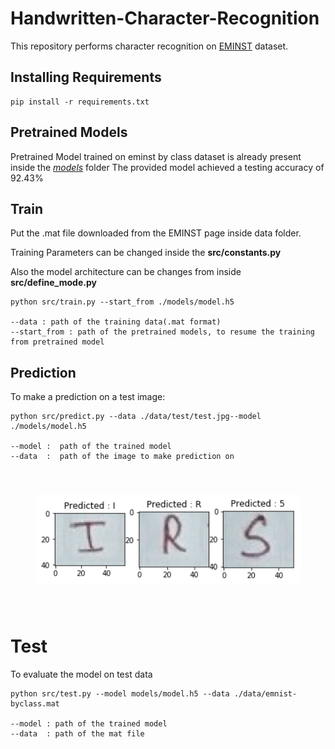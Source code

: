 # Handwritten-Character-Recognition
This repository performs character recognition on  [EMINST](https://www.nist.gov/node/1298471/emnist-dataset) dataset.

## Installing Requirements
    pip install -r requirements.txt

## Pretrained Models

Pretrained Model trained on eminst by class dataset is already present inside the *[models](https://github.com/srijan14/handwritten-character-recognition/tree/master/models)* folder
The provided model achieved a testing accuracy of 92.43%

## Train

   Put the .mat file downloaded from the EMINST page inside data folder.
   
   Training Parameters can be changed inside the **src/constants.py**
   
   Also the model architecture can be changes from inside **src/define_mode.py**
   
    python src/train.py --start_from ./models/model.h5 
    
    --data : path of the training data(.mat format)
    --start_from : path of the pretrained models, to resume the training from pretrained model 
    
## Prediction

To make a prediction on a test image:

    python src/predict.py --data ./data/test/test.jpg--model ./models/model.h5
    
    --model :  path of the trained model
    --data  :  path of the image to make prediction on

   
<center style="padding: 40px"><img width="100%" height="50%" src="./images/demo.png" /></center>


# Test

To evaluate the model on test data

    python src/test.py --model models/model.h5 --data ./data/emnist-byclass.mat
    
    --model : path of the trained model
    --data  : path of the mat file